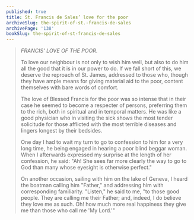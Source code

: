 ```yaml
---
published: true
title: St. Francis de Sales’ love for the poor
archiveSlug: the-spirit-of-st.-francis-de-sales
archivePage: '138'
bookSlug: the-spirit-of-st-francis-de-sales
---
```


> *FRANCIS' LOVE OF THE POOR.*
> 
> To love our neighbour is not only to wish him well, but also to do him all the good that it is in our power to do. If we fall short of this, we deserve the reproach of St. James, addressed to those who, though they have ample means for giving material aid to the poor, content themselves with bare words of comfort.
> 
> The love of Blessed Francis for the poor was so intense that in their case he seemed to become a respecter of persons, preferring them to the rich, both in spiritual and in temporal matters. He was like a good physician who in visiting the sick shows the most tender solicitude for those afflicted with the most terrible diseases and lingers longest by their bedsides.
> 
> One day I had to wait my turn to go to confession to him for a very long time, he being engaged in hearing a poor blind beggar woman. When I afterwards expressed my surprise at the length of her confession, he said: "Ah! She sees far more clearly the way to go to God than many whose eyesight is otherwise perfect."
> 
> On another occasion, sailing with him on the lake of Geneva, I heard the boatman calling him "Father," and addressing him with corresponding familiarity. "Listen," he said to me, "to those good people. They are calling me their Father; and, indeed, I do believe they love me as such. Oh! how much more real happiness they give me than those who call me 'My Lord.'"

